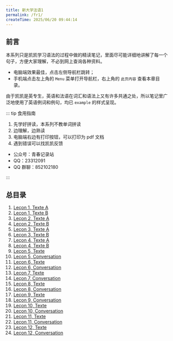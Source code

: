 ```yaml
---
title: 新大学法语1
permalink: /fr1/
createTime: 2025/06/20 09:44:14
---
```


## 前言

本系列只是凯凯学习语法的过程中做的精读笔记，里面尽可能详细地讲解了每一个句子，方便大家理解，不必到网上查询各种资料。

- 电脑端效果最佳，点击左侧导航栏跳转；
- 手机端点击左上角的 `Menu` 菜单打开导航栏，右上角的 `此页内容` 查看本章目录。

由于凯凯是英专生，英语和法语在词汇和语法上又有许多共通之处，所以笔记里广泛地使用了英语例词和例句，均已 `example` 的样式呈现。

::: tip 食用指南

1. 先学好拼读，本系列不教单词拼读
2. 边理解，边熟读
3. 电脑端右边有打印按钮，可以打印为 pdf 文档
4. 遇到错误可以找凯凯反馈

- 公众号：青春记录站
- QQ：23312091
- QQ 群聊：852102180

:::

## 总目录

1. [Leçon 1, Texte A](/french/fr1/1a/)
2. [Leçon 1, Texte B](/french/fr1/1b/)
3. [Leçon 2, Texte A](/french/fr1/2a/)
4. [Leçon 2, Texte B](/french/fr1/2b/)
5. [Leçon 3, Texte A](/french/fr1/3a/)
6. [Leçon 3, Texte B](/french/fr1/3b/)
7. [Leçon 4, Texte A](/french/fr1/4a/)
8. [Leçon 4, Texte B](/french/fr1/4b/)
9. [Leçon 5, Texte](/french/fr1/5a/)
10. [Leçon 5, Conversation](/french/fr1/5b/)
11. [Leçon 6, Texte](/french/fr1/6a/)
12. [Leçon 6, Conversation](/french/fr1/6b/)
13. [Leçon 7, Texte](/french/fr1/7a/)
14. [Leçon 7, Conversation](/french/fr1/7b/)
15. [Leçon 8, Texte](/french/fr1/8a/)
16. [Leçon 8, Conversation](/french/fr1/8b/)
17. [Leçon 9, Texte](/french/fr1/9a/)
18. [Leçon 9, Conversation](/french/fr1/9b/)
19. [Leçon 10, Texte](/french/fr1/10a/)
20. [Leçon 10, Conversation](/french/fr1/10b/)
21. [Leçon 11, Texte](/french/fr1/11a/)
22. [Leçon 11, Conversation](/french/fr1/11b/)
23. [Leçon 12, Texte](/french/fr1/12a/)
24. [Leçon 12, Conversation](/french/fr1/12b/)
